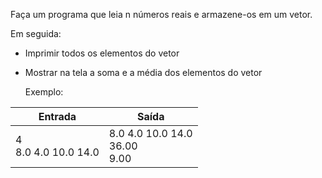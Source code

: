 Faça um programa que leia n números reais e armazene-os em um vetor.

Em seguida:

- Imprimir todos os elementos do vetor

- Mostrar na tela a soma e a média dos elementos do vetor 

  Exemplo:

| Entrada                  | Saída                                  |
| ------------------------ | -------------------------------------- |
| 4<br />8.0 4.0 10.0 14.0 | 8.0 4.0 10.0 14.0<br />36.00<br />9.00 |
